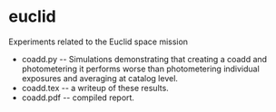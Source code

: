 # euclid
Experiments related to the Euclid space mission

* coadd.py -- Simulations demonstrating that creating a coadd and photometering it performs worse than photometering individual exposures and averaging at catalog level.
* coadd.tex -- a writeup of these results.
* coadd.pdf -- compiled report.
